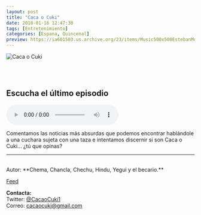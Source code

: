 ```yaml
---
layout: post
title: "Caca o Cuki"
date: 2018-01-16 12:47:30
tags: [Entretenimiento]
categories: [Espana, Quincenal]
preview: https://ia601503.us.archive.org/23/items/Music500x500EstebanMontoya/PRODUCTS300%20-%20Jos%c3%a9%20Mar%c3%ada%20Deblas%20Rodr%c3%adguez.jpg
---
```


![Caca o Cuki](https://ia801503.us.archive.org/23/items/Music500x500EstebanMontoya/PRODUCTS500%20-%20Jos%c3%a9%20Mar%c3%ada%20Deblas%20Rodr%c3%adguez.jpg)

<br/>
<br/>

## Escucha el último episodio

<!--reproductor-feed=http://www.ivoox.com/caca-o-cuki_fg_f1391664_filtro_1.xml-->
<!--reproductor-start-->
<audio id="audio" preload="auto" controls="" src="https://www.ivoox.com/15-caca-o-cuki-trabajos-absurdos-y_mf_23156104_feed_1.mp3"></audio>
<!--reproductor-end-->

Comentamos las noticias más absurdas que podemos encontrar hablándole a una cuchara sujeta con una taza e intentamos discernir si son Caca o Cuki... ¿tú que opinas?

_ _ _
<br>
Autor: **Chema, Chancla, Chechu, Hindu, Yegui y el becario.**  

[Feed](http://www.ivoox.com/caca-o-cuki_fg_f1391664_filtro_1.xml)  



**Contacta:**  
Twitter: [@CacaoCuki1](https://twitter.com/CacaoCuki1)  
Correo: [cacaocuki@gmail.com](mailto:cacaocuki@gmail.com)  

